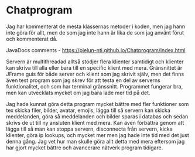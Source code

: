 # Chatprogram
Jag har kommenterat de mesta klassernas metoder i koden, men jag hann inte göra för allt,
men de som jag inte hann är lika de som jag använt förut och kommenterat då.

JavaDocs comments - https://pielun-nti.github.io/Chatprogram/index.html

Servern är multithreadad alltså stödjer flera klienter
samtidigt och klienter kan skriva till alla eller bara till en specific klient med mera.
Gränsnittet är JFrame guis för både server och klient som jag skrivit själv,
men det finns även test program som jag skrev för att testa en del av serverns funktionalitet, och som har terminal gränssnitt.
Programmet fungerar bra, men kan utvecklats mycket om jag bara lade mer tid på det.

Jag hade kunnat göra detta program mycket bättre med fler funktioner
som tex skicka filer, bilder, avatar, emojis, lägga till så servern kan skicka
meddelanden, göra så meddelanden och bilder sparas i databas och sedan skrivs de ut
till ny ansluten klient med mera. Kan även förbättra genom att
lägga till så man kan stoppa servern, disconnecta från servern, 
kicka klienter, göra ip lookups, och mycket mer men jag hade inte tid med det just denna gång. 
Jag vet hur man skulle göra allt detta med mera eftersom jag har gjort mycket bättre och avancerare nätverk program tidigare.
